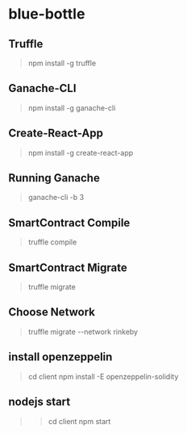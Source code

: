 # blue-bottle

## Truffle
> npm install -g truffle

## Ganache-CLI
> npm install -g ganache-cli

## Create-React-App
> npm install -g create-react-app

## Running Ganache
> ganache-cli -b 3

## SmartContract Compile
> truffle compile

## SmartContract Migrate
> truffle migrate

## Choose Network
> truffle migrate --network rinkeby

## install openzeppelin
> cd client
> npm install -E openzeppelin-solidity

## nodejs start
>> cd client
npm start
